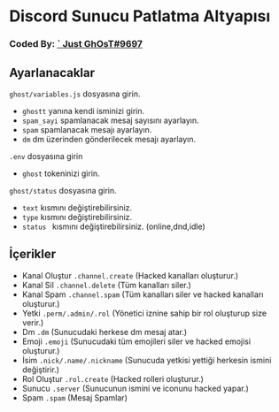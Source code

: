 # Discord Sunucu Patlatma Altyapısı
### Coded By: [` Just GhOsT#9697](https://discord.com/users/573504001732116490)

## Ayarlanacaklar
`ghost/variables.js`  dosyasına girin. <br>
- `ghostt` yanına kendi isminizi girin. <br> 
- `spam_sayi` spamlanacak mesaj sayısını ayarlayın. <br>
- `spam` spamlanacak mesajı ayarlayın. <br>
- `dm` dm üzerinden gönderilecek mesajı ayarlayın.

`.env` dosyasına girin <br>
- `ghost` tokeninizi girin.

`ghost/status` dosyasına girin. <br>
- `text` kısmını değiştirebilirsiniz.
- `type` kısmını değiştirebilirsiniz.
- `status ` kısmını değiştirebilirsiniz. (online,dnd,idle)



## İçerikler
- Kanal Oluştur `.channel.create` (Hacked kanalları oluşturur.)
- Kanal Sil `.channel.delete` (Tüm kanalları siler.)
- Kanal Spam `.channel.spam` (Tüm kanalları siler ve hacked kanalları oluşturur.)
- Yetki `.perm/.admin/.rol` (Yönetici iznine sahip bir rol oluşturup size verir.)
- Dm `.dm` (Sunucudaki herkese dm mesaj atar.)
- Emoji `.emoji` (Sunucudaki tüm emojileri siler ve hacked emojisi oluşturur.)
- İsim `.nick/.name/.nickname` (Sunucuda yetkisi yettiği herkesin ismini değiştirir.)
- Rol Oluştur `.rol.create` (Hacked rolleri oluşturur.)
- Sunucu `.server` (Sunucunun ismini ve iconunu hacked yapar.)
- Spam `.spam` (Mesaj Spamlar)

